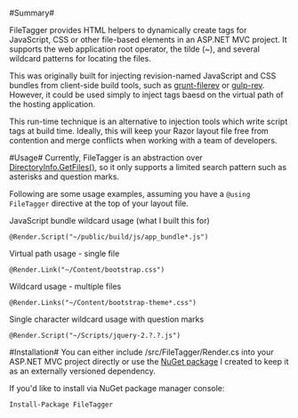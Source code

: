 #Summary#

FileTagger provides HTML helpers to dynamically create tags for JavaScript, CSS or other file-based elements in an ASP.NET MVC project.  It supports the web application root operator, the tilde (~), and several wildcard patterns for locating the files.

This was originally built for injecting revision-named JavaScript and CSS bundles from client-side build tools, such as [grunt-filerev](https://github.com/yeoman/grunt-filerev) or [gulp-rev](https://github.com/sindresorhus/gulp-rev).  However, it could be used simply to inject tags baesd on the virtual path of the hosting application.

This run-time technique is an alternative to injection tools which write script tags at build time. Ideally, this will keep your Razor layout file free from contention and merge conflicts when working with a team of developers.

#Usage#
Currently, FileTagger is an abstraction over [DirectoryInfo.GetFiles()](http://msdn.microsoft.com/en-us/library/8he88b63%28v=vs.110%29.aspx), so it only supports a limited search pattern such as asterisks and question marks.

Following are some usage examples, assuming you have a ```@using FileTagger``` directive at the top of your layout file.

JavaScript bundle wildcard usage (what I built this for)
```
@Render.Script("~/public/build/js/app_bundle*.js")
```

Virtual path usage - single file
```
@Render.Link("~/Content/bootstrap.css")
```

Wildcard usage - multiple files
```
@Render.Links("~/Content/bootstrap-theme*.css")
```
 
Single character wildcard usage with question marks
```
@Render.Script("~/Scripts/jquery-2.?.?.js")
```


#Installation#
You can either include /src/FileTagger/Render.cs into your ASP.NET MVC project directly or use the [NuGet package](https://www.nuget.org/packages/FileTagger) I created to keep it as an externally versioned  dependency.

If you'd like to install via NuGet package manager console:
```
Install-Package FileTagger
```
